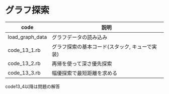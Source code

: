 # グラフ探索

| code            | 説明                                           |
|-----------------|------------------------------------------------|
| load_graph_data | グラフデータの読み込み                         |
| code_13_1.rb    | グラフ探索の基本コード(スタック, キューで実装) |
| code_13_2.rb    | 再帰を使って深さ優先探索                       |
| code_13_3.rb    | 幅優探索で最短距離を求める                     |

code13_4以降は問題の解答


